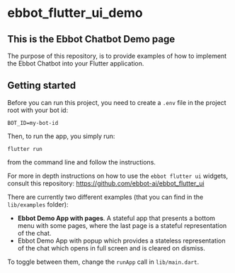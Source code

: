 # ebbot_flutter_ui_demo

## This is the Ebbot Chatbot Demo page

The purpose of this repository, is to provide examples of how to implement the Ebbot Chatbot into your Flutter application.


## Getting started
Before you can run this project, you need to create a `.env` file in the project root with your bot id:
```
BOT_ID=my-bot-id
```

Then, to run the app, you simply run:
```
flutter run
```
from the command line and follow the instructions.

For more in depth instructions on how to use the `ebbot flutter ui` widgets, consult this repository: https://github.com/ebbot-ai/ebbot_flutter_ui


There are currently two different examples (that you can find in the `lib/examples` folder):
- **Ebbot Demo App with pages**. A stateful app that presents a bottom menu with some pages, where the last page is a stateful representation of the chat. 
- Ebbot Demo App with popup which provides a stateless representation of the chat which opens in full screen and is cleared on dismiss.
  
 To toggle between them, change the `runApp` call in `lib/main.dart`.